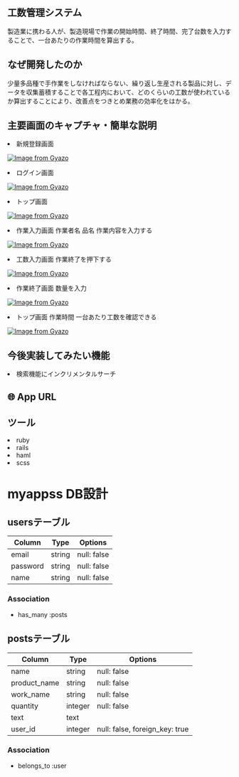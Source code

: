 ## 工数管理システム
製造業に携わる人が、製造現場で作業の開始時間、終了時間、完了台数を入力することで、一台あたりの作業時間を算出する。
## なぜ開発したのか
少量多品種で手作業をしなければならない、繰り返し生産される製品に対し、データを収集蓄積することで各工程内において、どのくらいの工数が使われているか算出することにより、改善点をつきとめ業務の効率化をはかる。
## 主要画面のキャプチャ・簡単な説明
<li>新規登録画面</li>

[![Image from Gyazo](https://i.gyazo.com/a24f90cc96eee2f28c4961192b9f0381.png)](https://gyazo.com/a24f90cc96eee2f28c4961192b9f0381)
<li>ログイン画面</li>

[![Image from Gyazo](https://i.gyazo.com/5f7faa98b5824ad5c4c9e918a08bdef4.png)](https://gyazo.com/5f7faa98b5824ad5c4c9e918a08bdef4)
<li>トップ画面</li>

[![Image from Gyazo](https://i.gyazo.com/77b72a4a71bf414e790046e865b083e9.png)](https://gyazo.com/77b72a4a71bf414e790046e865b083e9)
<li>作業入力画面 作業者名 品名 作業内容を入力する</li>

[![Image from Gyazo](https://i.gyazo.com/0b0afbbd96553879f4f6863ac3ff8813.png)](https://gyazo.com/0b0afbbd96553879f4f6863ac3ff8813)
<li>工数入力画面 作業終了を押下する</li>

[![Image from Gyazo](https://i.gyazo.com/b59b82c540f5e80b6921fbce345d44f5.png)](https://gyazo.com/b59b82c540f5e80b6921fbce345d44f5)
<li>作業終了画面 数量を入力</li>

[![Image from Gyazo](https://i.gyazo.com/10c1f41a84b9dbd16120a671a6178719.png)](https://gyazo.com/10c1f41a84b9dbd16120a671a6178719)
<li>トップ画面 作業時間 一台あたり工数を確認できる</li>

[![Image from Gyazo](https://i.gyazo.com/a5e846d63b58528c49355afe120007fb.png)](https://gyazo.com/a5e846d63b58528c49355afe120007fb)

## 今後実装してみたい機能
<li>検索機能にインクリメンタルサーチ</li>

## 🌐 App URL

## ツール
<li>ruby</li>
<li>rails</li>
<li>haml</li>
<li>scss</li>

# myappss DB設計
## usersテーブル
|Column|Type|Options|
|------|----|-------|
|email|string|null: false|
|password|string|null: false|
|name|string|null: false|
### Association
- has_many :posts

## postsテーブル
|Column|Type|Options|
|------|----|-------|
|name|string|null: false|
|product_name|string|null: false|
|work_name|string|null: false|
|quantity|integer|null: false|
|text|text||
|user_id|integer|null: false, foreign_key: true|
### Association
- belongs_to :user


